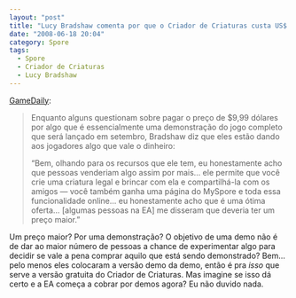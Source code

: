 ```yaml
---
layout: "post"
title: "Lucy Bradshaw comenta por que o Criador de Criaturas custa US$ 10"
date: "2008-06-18 20:04"
category: Spore
tags:
  - Spore
  - Criador de Criaturas
  - Lucy Bradshaw
---
```


[GameDaily](http://www.gamedaily.com/games/spore-creatures/ds/game-features/spore-creature-creator-a-bargain-at-999-says-producer/):

> Enquanto alguns questionam sobre pagar o preço de $9,99 dólares por algo que é essencialmente uma demonstração do jogo completo que será lançado em setembro, Bradshaw diz que eles estão dando aos jogadores algo que vale o dinheiro:
>
> “Bem, olhando para os recursos que ele tem, eu honestamente acho que pessoas venderiam algo assim por mais… ele permite que você crie uma criatura legal e brincar com ela e compartilhá-la com os amigos — você também ganha uma página do MySpore e toda essa funcionalidade online… eu honestamente acho que é uma ótima oferta… [algumas pessoas na EA] me disseram que deveria ter um preço maior.”

Um preço maior? Por uma demonstração? O objetivo de uma demo não é de dar ao maior número de pessoas a chance de experimentar algo para decidir se vale a pena comprar aquilo que está sendo demonstrado? Bem… pelo menos eles colocaram a versão demo da demo, então é pra _isso_ que serve a versão gratuita do Criador de Criaturas. Mas imagine se isso dá certo e a EA começa a cobrar por demos agora? Eu não duvido nada.
